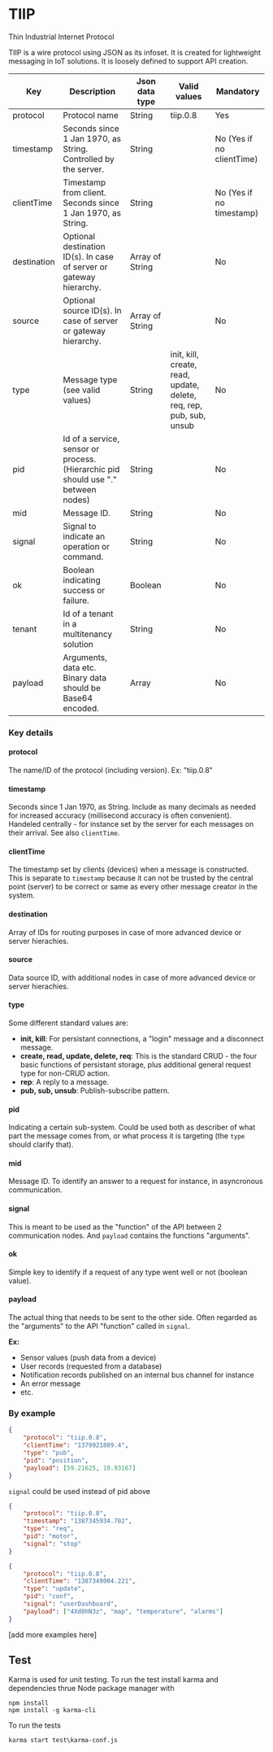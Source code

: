 # TIIP
Thin Industrial Internet Protocol

TIIP is a wire protocol using JSON as its infoset. It is created for lightweight messaging in IoT solutions. It is loosely defined to support API creation.

| Key | Description | Json data type | Valid values | Mandatory |
| --- | ----------- | -------------- | ------------ | --------- |
| protocol    |	Protocol name                                                                     |	String          | tiip.0.8                                                               | Yes |
| timestamp   | Seconds since 1 Jan 1970, as String. Controlled by the server.                    | String          |                                                                        | No (Yes if no clientTime) |
| clientTime  | Timestamp from client. Seconds since 1 Jan 1970, as String.                       | String          |                                                                        | No (Yes if no timestamp) |
| destination | Optional destination ID(s). In case of server or gateway hierarchy.                   | Array of String |                                                                        | No |
| source      | Optional source ID(s). In case of server or gateway hierarchy.                        | Array of String |                                                                        | No |
| type        | Message type (see valid values)                                                   | String          | init, kill, create, read, update, delete, req, rep, pub, sub, unsub | No |
| pid         | Id of a service, sensor or process. (Hierarchic pid should use "." between nodes) | String          |                                                                        | No |
| mid         | Message ID.                                           | String          |                                                                        | No |
| signal      | Signal to indicate an operation or command.                                       | String          |                                                                        | No |
| ok          | Boolean indicating success or failure.                                            | Boolean         |                                                                        | No |
| tenant      | Id of a tenant in a multitenancy solution                                         | String          |                                                                        | No |
| payload     | Arguments, data etc. Binary data should be Base64 encoded.                        | Array           |                                                                        | No |

### Key details

#### protocol
The name/ID of the protocol (including version). Ex: "tiip.0.8"

#### timestamp
Seconds since 1 Jan 1970, as String. Include as many decimals as needed for increased accuracy (millisecond accuracy is often convenient). 
Handeled centrally - for instance set by the server for each messages on their arrival. See also `clientTime`.

#### clientTime
The timestamp set by clients (devices) when a message is constructed. This is separate to `timestamp` because it can not be trusted by the central point (server) to be correct or same as every other message creator in the system.

#### destination
Array of IDs for routing purposes in case of more advanced device or server hierachies.

#### source
Data source ID, with additional nodes in case of more advanced device or server hierachies.

#### type
Some different standard values are:
- **init, kill**: For persistant connections, a "login" message and a disconnect message.
- **create, read, update, delete, req**: This is the standard CRUD - the four basic functions of persistant storage, plus additional general request type for non-CRUD action.
- **rep**: A reply to a message.
- **pub, sub, unsub**: Publish-subscribe pattern.

#### pid
Indicating a certain sub-system. Could be used both as describer of what part the message comes from, or what process it is targeting (the `type` should clarify that).

#### mid
Message ID. To identify an answer to a request for instance, in asyncronous communication.

#### signal
This is meant to be used as the "function" of the API between 2 communication nodes. And `payload` contains the functions "arguments".

#### ok
Simple key to identify if a request of any type went well or not (boolean value).

#### payload
The actual thing that needs to be sent to the other side. Often regarded as the "arguments" to the API "function" called in `signal`.

**Ex:** 
- Sensor values (push data from a device)
- User records (requested from a database)
- Notification records published on an internal bus channel for instance
- An error message
- etc.

### By example
```json
{
    "protocol": "tiip.0.8",
    "clientTime": "1379921889.4",
    "type": "pub",
    "pid": "position",
    "payload": [59.21625, 10.93167]
}
```
`signal` could be used instead of pid above


```json
{
    "protocol": "tiip.0.8",
    "timestamp": "1387345934.702",
    "type": "req",
    "pid": "motor",
    "signal": "stop"
}
```


```json
{
    "protocol": "tiip.0.8",
    "clientTime": "1387349004.221",
    "type": "update",
    "pid": "conf",
    "signal": "userDashboard",
    "payload": ["4Xd0hN3z", "map", "temperature", "alarms"]
}
```

[add more examples here]


## Test

Karma is used for unit testing. To run the test install karma and dependencies thrue Node package manager with

```shell
npm install
npm install -g karma-cli
```

To run the tests
```shell
karma start test\karma-conf.js
```
